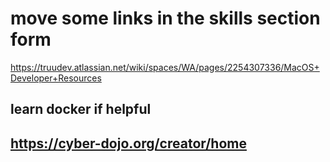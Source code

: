 # move some links in the skills section form 

<https://truudev.atlassian.net/wiki/spaces/WA/pages/2254307336/MacOS+Developer+Resources>

## learn docker if helpful

## <https://cyber-dojo.org/creator/home>
